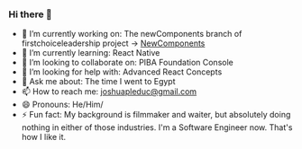 ### Hi there 👋

- 🔭 I’m currently working on: The newComponents branch of firstchoiceleadership project -> [NewComponents](https://github.com/joshpled/firstchoice-leadership/tree/newcomponents)
- 🌱 I’m currently learning: React Native
- 👯 I’m looking to collaborate on: PIBA Foundation Console
- 🤔 I’m looking for help with: Advanced React Concepts
- 💬 Ask me about: The time I went to Egypt
- 📫 How to reach me: joshuapleduc@gmail.com
- 😄 Pronouns: He/Him/
- ⚡ Fun fact: My background is filmmaker and waiter, but absolutely doing nothing in either of those industries. I'm a Software Engineer now. That's how I like it. 
